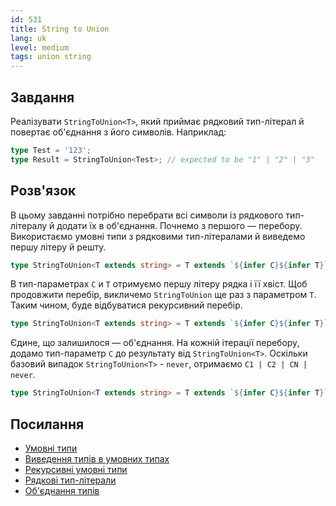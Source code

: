 ```yaml
---
id: 531
title: String to Union
lang: uk
level: medium
tags: union string
---
```


## Завдання

Реалізувати `StringToUnion<T>`, який приймає рядковий тип-літерал й повертає об'єднання з його символів.
Наприклад:

```typescript
type Test = '123';
type Result = StringToUnion<Test>; // expected to be "1" | "2" | "3"
```

## Розв'язок

В цьому завданні потрібно перебрати всі символи із рядкового тип-літералу й додати їх в об'єднання.
Почнемо з першого — перебору.
Використаємо умовні типи з рядковими тип-літералами й виведемо першу літеру й решту.

```typescript
type StringToUnion<T extends string> = T extends `${infer C}${infer T}` ? never : never
```

В тип-параметрах `C` и `T` отримуємо першу літеру рядка і її хвіст.
Щоб продовжити перебір, викличемо `StringToUnion` ще раз з параметром `T`.
Таким чином, буде відбуватися рекурсивний перебір.

```typescript
type StringToUnion<T extends string> = T extends `${infer C}${infer T}` ? StringToUnion<T> : never
```

Єдине, що залишилося — об'єднання.
На кожній ітерації перебору, додамо тип-параметр `C` до результату від `StringToUnion<T>`.
Оскільки базовий випадок `StringToUnion<T>` - `never`, отримаємо `C1 | C2 | CN | never`.

```typescript
type StringToUnion<T extends string> = T extends `${infer C}${infer T}` ? C | StringToUnion<T> : never
```

## Посилання

- [Умовні типи](https://www.typescriptlang.org/docs/handbook/2/conditional-types.html)
- [Виведення типів в умовних типах](https://www.typescriptlang.org/docs/handbook/2/conditional-types.html#inferring-within-conditional-types)
- [Рекурсивні умовні типи](https://www.typescriptlang.org/docs/handbook/release-notes/typescript-4-1.html#recursive-conditional-types)
- [Рядкові тип-літерали](https://www.typescriptlang.org/docs/handbook/release-notes/typescript-4-1.html#template-literal-types)
- [Об'єднання типів](https://www.typescriptlang.org/docs/handbook/2/everyday-types.html#union-types)
